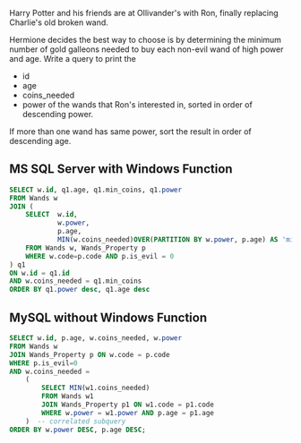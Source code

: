 Harry Potter and his friends are at Ollivander's with Ron, finally replacing Charlie's old broken wand.

Hermione decides the best way to choose is by determining the minimum number of gold galleons needed to buy each non-evil wand of high power and age. 
Write a query to print the 
- id
- age
- coins_needed 
- power of the wands that Ron's interested in, sorted in order of descending power. 

If more than one wand has same power, sort the result in order of descending age.

## MS SQL Server with Windows Function
```sql
SELECT w.id, q1.age, q1.min_coins, q1.power
FROM Wands w
JOIN (
    SELECT  w.id, 
            w.power, 
            p.age, 
            MIN(w.coins_needed)OVER(PARTITION BY w.power, p.age) AS 'min_coins'
    FROM Wands w, Wands_Property p
    WHERE w.code=p.code AND p.is_evil = 0
) q1
ON w.id = q1.id
AND w.coins_needed = q1.min_coins 
ORDER BY q1.power desc, q1.age desc
```

## MySQL without Windows Function
```sql
SELECT w.id, p.age, w.coins_needed, w.power
FROM Wands w
JOIN Wands_Property p ON w.code = p.code
WHERE p.is_evil=0
AND w.coins_needed = 
    (
        SELECT MIN(w1.coins_needed) 
        FROM Wands w1
        JOIN Wands_Property p1 ON w1.code = p1.code 
        WHERE w.power = w1.power AND p.age = p1.age
    )  -- correlated subquery
ORDER BY w.power DESC, p.age DESC;
```
